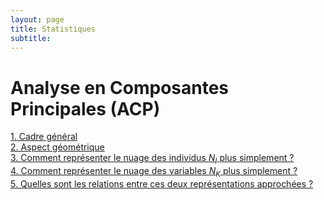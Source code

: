 ```yaml
---
layout: page
title: Statistiques
subtitle: 
---
```



<!--  # [Estimation](estimation/estimation_main_page.md) -->



# Analyse en Composantes Principales (ACP)

[1. Cadre général](ACP/acp_1.md) <br/>
[2. Aspect géométrique](ACP/acp_2.md) <br/>
[3. Comment représenter le nuage des individus $N_I$ plus simplement ?](ACP/acp_3.md) <br/>
[4. Comment représenter le nuage des variables $N_K$ plus simplement ?](ACP/acp_4.md) <br/>
[5. Quelles sont les relations entre ces deux représentations approchées ?](ACP/acp_5.md) <br/>


